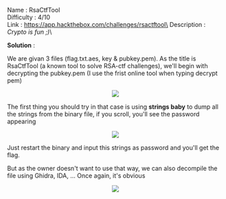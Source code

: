 Name : RsaCtfTool\
Difficulty : 4/10\
Link : https://app.hackthebox.com/challenges/rsactftool\
Description : *Crypto is fun ;)*\

**Solution** : 

We are givan 3 files (flag.txt.aes, key & pubkey.pem). As the title is RsaCtfTool (a known tool to solve RSA-ctf challenges), we'll begin 
with decrypting the pubkey.pem (I use the frist online tool when typing decrypt pem) 

<p align="center">
  <img src="https://user-images.githubusercontent.com/26023804/110243530-12420480-7f5b-11eb-8409-f89b125cc96d.png">
</p>

The first thing you should try in that case is using **strings baby** to dump all the strings from the binary file, if you scroll, you'll see the password appearing

<p align="center">
  <img src="https://user-images.githubusercontent.com/26023804/110243574-47e6ed80-7f5b-11eb-8ec1-fced0c450753.png">
</p>

Just restart the binary and input this strings as password and you'll get the flag.

But as the owner doesn't want to use that way, we can also decompile the file using Ghidra, IDA, ... Once again, it's obvious

<p align="center">
  <img src="https://user-images.githubusercontent.com/26023804/110243733-eb380280-7f5b-11eb-880b-eb5268f5ae57.png">
</p>
